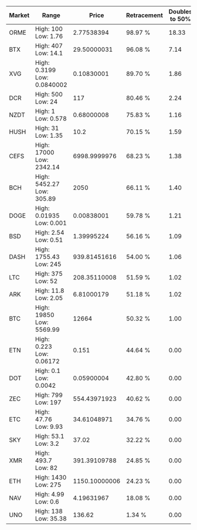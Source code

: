 | Market | Range | Price| Retracement | Doubles to 50% |
| --- | --- | --- | --- | --- |
| ORME | High: 100<br />Low: 1.76 | 2.77538394 | 98.97 % | 18.33 |
| BTX | High: 407<br />Low: 14.1 | 29.50000031 | 96.08 % | 7.14 |
| XVG | High: 0.3199<br />Low: 0.0840002 | 0.10830001 | 89.70 % | 1.86 |
| DCR | High: 500<br />Low: 24 | 117 | 80.46 % | 2.24 |
| NZDT | High: 1<br />Low: 0.578 | 0.68000008 | 75.83 % | 1.16 |
| HUSH | High: 31<br />Low: 1.35 | 10.2 | 70.15 % | 1.59 |
| CEFS | High: 17000<br />Low: 2342.14 | 6998.9999976 | 68.23 % | 1.38 |
| BCH | High: 5452.27<br />Low: 305.89 | 2050 | 66.11 % | 1.40 |
| DOGE | High: 0.01935<br />Low: 0.001 | 0.00838001 | 59.78 % | 1.21 |
| BSD | High: 2.54<br />Low: 0.51 | 1.39995224 | 56.16 % | 1.09 |
| DASH | High: 1755.43<br />Low: 245 | 939.81451616 | 54.00 % | 1.06 |
| LTC | High: 375<br />Low: 52 | 208.35110008 | 51.59 % | 1.02 |
| ARK | High: 11.8<br />Low: 2.05 | 6.81000179 | 51.18 % | 1.02 |
| BTC | High: 19850<br />Low: 5569.99 | 12664 | 50.32 % | 1.00 |
| ETN | High: 0.223<br />Low: 0.06172 | 0.151 | 44.64 % | 0.00 |
| DOT | High: 0.1<br />Low: 0.0042 | 0.05900004 | 42.80 % | 0.00 |
| ZEC | High: 799<br />Low: 197 | 554.43971923 | 40.62 % | 0.00 |
| ETC | High: 47.76<br />Low: 9.93 | 34.61048971 | 34.76 % | 0.00 |
| SKY | High: 53.1<br />Low: 3.2 | 37.02 | 32.22 % | 0.00 |
| XMR | High: 493.7<br />Low: 82 | 391.39109788 | 24.85 % | 0.00 |
| ETH | High: 1430<br />Low: 275 | 1150.10000006 | 24.23 % | 0.00 |
| NAV | High: 4.99<br />Low: 0.6 | 4.19631967 | 18.08 % | 0.00 |
| UNO | High: 138<br />Low: 35.38 | 136.62 | 1.34 % | 0.00 |
